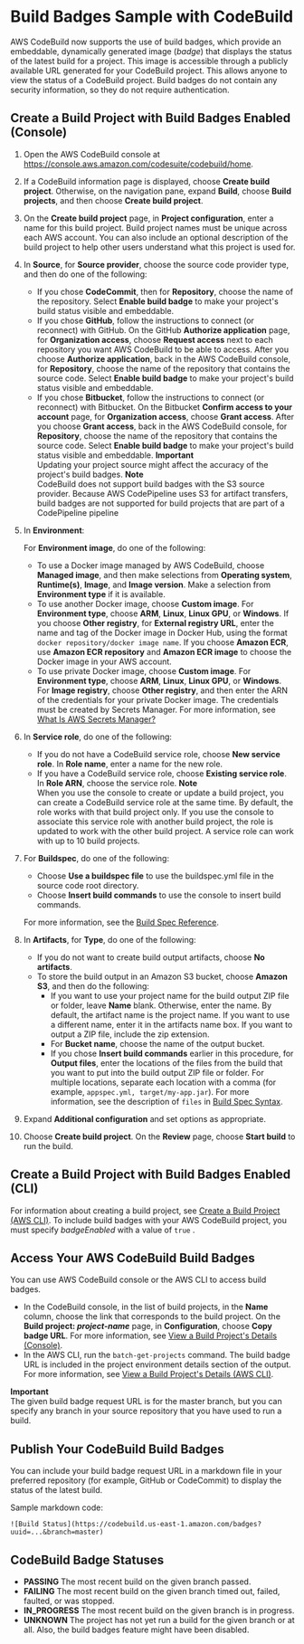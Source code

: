 # Build Badges Sample with CodeBuild<a name="sample-build-badges"></a>

AWS CodeBuild now supports the use of build badges, which provide an embeddable, dynamically generated image \(*badge*\) that displays the status of the latest build for a project\. This image is accessible through a publicly available URL generated for your CodeBuild project\. This allows anyone to view the status of a CodeBuild project\. Build badges do not contain any security information, so they do not require authentication\.

## Create a Build Project with Build Badges Enabled \(Console\)<a name="sample-build-badges-request-running"></a>

1. Open the AWS CodeBuild console at [https://console\.aws\.amazon\.com/codesuite/codebuild/home](https://console.aws.amazon.com/codesuite/codebuild/home)\.

1.  If a CodeBuild information page is displayed, choose **Create build project**\. Otherwise, on the navigation pane, expand **Build**, choose **Build projects**, and then choose **Create build project**\. 

1. On the **Create build project** page, in **Project configuration**, enter a name for this build project\. Build project names must be unique across each AWS account\. You can also include an optional description of the build project to help other users understand what this project is used for\.

1. In **Source**, for **Source provider**, choose the source code provider type, and then do one of the following:
   + If you chose **CodeCommit**, then for **Repository**, choose the name of the repository\. Select **Enable build badge** to make your project's build status visible and embeddable\.
   + If you chose **GitHub**, follow the instructions to connect \(or reconnect\) with GitHub\. On the GitHub **Authorize application** page, for **Organization access**, choose **Request access** next to each repository you want AWS CodeBuild to be able to access\. After you choose **Authorize application**, back in the AWS CodeBuild console, for **Repository**, choose the name of the repository that contains the source code\. Select **Enable build badge** to make your project's build status visible and embeddable\.
   + If you chose **Bitbucket**, follow the instructions to connect \(or reconnect\) with Bitbucket\. On the Bitbucket **Confirm access to your account** page, for **Organization access**, choose **Grant access**\. After you choose **Grant access**, back in the AWS CodeBuild console, for **Repository**, choose the name of the repository that contains the source code\. Select **Enable build badge** to make your project's build status visible and embeddable\.
**Important**  
Updating your project source might affect the accuracy of the project's build badges\.
**Note**  
 CodeBuild does not support build badges with the S3 source provider\. Because AWS CodePipeline uses S3 for artifact transfers, build badges are not supported for build projects that are part of a CodePipeline pipeline 

1. In **Environment**:

   For **Environment image**, do one of the following:
   + To use a Docker image managed by AWS CodeBuild, choose **Managed image**, and then make selections from **Operating system**, **Runtime\(s\)**, **Image**, and **Image version**\. Make a selection from **Environment type** if it is available\.
   + To use another Docker image, choose **Custom image**\. For **Environment type**, choose **ARM**, **Linux**, **Linux GPU**, or **Windows**\. If you choose **Other registry**, for **External registry URL**, enter the name and tag of the Docker image in Docker Hub, using the format `docker repository/docker image name`\. If you choose **Amazon ECR**, use **Amazon ECR repository** and **Amazon ECR image** to choose the Docker image in your AWS account\.
   + To use private Docker image, choose **Custom image**\. For **Environment type**, choose **ARM**, **Linux**, **Linux GPU**, or **Windows**\. For **Image registry**, choose **Other registry**, and then enter the ARN of the credentials for your private Docker image\. The credentials must be created by Secrets Manager\. For more information, see [What Is AWS Secrets Manager?](https://docs.aws.amazon.com/secretsmanager/latest/userguide/)

1. In **Service role**, do one of the following:
   + If you do not have a CodeBuild service role, choose **New service role**\. In **Role name**, enter a name for the new role\.
   + If you have a CodeBuild service role, choose **Existing service role**\. In **Role ARN**, choose the service role\.
**Note**  
When you use the console to create or update a build project, you can create a CodeBuild service role at the same time\. By default, the role works with that build project only\. If you use the console to associate this service role with another build project, the role is updated to work with the other build project\. A service role can work with up to 10 build projects\.

1. For **Buildspec**, do one of the following:
   + Choose **Use a buildspec file** to use the buildspec\.yml file in the source code root directory\.
   + Choose **Insert build commands** to use the console to insert build commands\.

   For more information, see the [Build Spec Reference](build-spec-ref.md)\.

1. In **Artifacts**, for **Type**, do one of the following:
   + If you do not want to create build output artifacts, choose **No artifacts**\.
   + To store the build output in an Amazon S3 bucket, choose **Amazon S3**, and then do the following:
     + If you want to use your project name for the build output ZIP file or folder, leave **Name** blank\. Otherwise, enter the name\. By default, the artifact name is the project name\. If you want to use a different name, enter it in the artifacts name box\. If you want to output a ZIP file, include the zip extension\.
     + For **Bucket name**, choose the name of the output bucket\.
     + If you chose **Insert build commands** earlier in this procedure, for **Output files**, enter the locations of the files from the build that you want to put into the build output ZIP file or folder\. For multiple locations, separate each location with a comma \(for example, `appspec.yml, target/my-app.jar`\)\. For more information, see the description of `files` in [Build Spec Syntax](build-spec-ref.md#build-spec-ref-syntax)\.

1. Expand **Additional configuration** and set options as appropriate\.

1. Choose **Create build project**\. On the **Review** page, choose **Start build** to run the build\.

## Create a Build Project with Build Badges Enabled \(CLI\)<a name="sample-build-badges-request-running-cli"></a>

For information about creating a build project, see [Create a Build Project \(AWS CLI\)](create-project.md#create-project-cli)\. To include build badges with your AWS CodeBuild project, you must specify *badgeEnabled* with a value of `true` \.

## Access Your AWS CodeBuild Build Badges<a name="access-badges"></a>

You can use AWS CodeBuild console or the AWS CLI to access build badges\.
+ In the CodeBuild console, in the list of build projects, in the **Name** column, choose the link that corresponds to the build project\. On the **Build project: *project\-name*** page, in **Configuration**, choose **Copy badge URL**\. For more information, see [View a Build Project's Details \(Console\)](view-project-details.md#view-project-details-console)\.
+ In the AWS CLI, run the `batch-get-projects` command\. The build badge URL is included in the project environment details section of the output\. For more information, see [View a Build Project's Details \(AWS CLI\)](view-project-details.md#view-project-details-cli)\.

**Important**  
The given build badge request URL is for the master branch, but you can specify any branch in your source repository that you have used to run a build\.

## Publish Your CodeBuild Build Badges<a name="publish-badges"></a>

You can include your build badge request URL in a markdown file in your preferred repository \(for example, GitHub or CodeCommit\) to display the status of the latest build\.

Sample markdown code:

```
![Build Status](https://codebuild.us-east-1.amazon.com/badges?uuid=...&branch=master)
```

## CodeBuild Badge Statuses<a name="badge-statuses"></a>
+ **PASSING** The most recent build on the given branch passed\. 
+ **FAILING** The most recent build on the given branch timed out, failed, faulted, or was stopped\.
+ **IN\_PROGRESS** The most recent build on the given branch is in progress\.
+ **UNKNOWN** The project has not yet run a build for the given branch or at all\. Also, the build badges feature might have been disabled\.